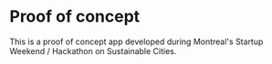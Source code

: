 # Proof of concept 

This is a proof of concept app developed during Montreal's Startup Weekend / Hackathon on Sustainable Cities.
